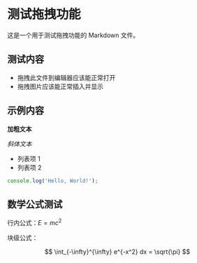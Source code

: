 # 测试拖拽功能

这是一个用于测试拖拽功能的 Markdown 文件。

## 测试内容

- 拖拽此文件到编辑器应该能正常打开
- 拖拽图片应该能正常插入并显示

## 示例内容

**加粗文本**

*斜体文本*

- 列表项 1
- 列表项 2

```javascript
console.log('Hello, World!');
```

## 数学公式测试

行内公式：$E = mc^2$

块级公式：

$$
\int_{-\infty}^{\infty} e^{-x^2} dx = \sqrt{\pi}
$$
